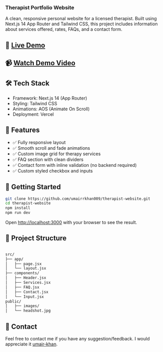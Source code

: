 ### Therapist Portfolio Website

A clean, responsive personal website for a licensed therapist. Built using Next.js 14 App Router and Tailwind CSS, this project includes information about services offered, rates, FAQs, and a contact form.

## 🔗 [Live Demo](https://therapist-website-live.vercel.app)

## 📹 [Watch Demo Video](https://drive.google.com/file/d/1Qx93GCwCC2SnodgSfgYhRRlpOm550jS5/view?usp=drive_link)

## 🛠️ Tech Stack

- Framework: Next.js 14 (App Router)
- Styling: Tailwind CSS
- Animations: AOS (Animate On Scroll)
- Deployment: Vercel

## 📁 Features

- ✅ Fully responsive layout
- ✅ Smooth scroll and fade animations
- ✅ Custom image grid for therapy services
- ✅ FAQ section with clean dividers
- ✅ Contact form with inline validation (no backend required)
- ✅ Custom styled checkbox and inputs

## 🚀 Getting Started

```bash
git clone https://github.com/umairrkhan009/therapist-website.git
cd therapist-website
npm install
npm run dev
```

Open [http://localhost:3000](http://localhost:3000) with your browser to see the result.

## 🧩 Project Structure

```bash

src/
├── app/
│   ├── page.jsx
│   └── layout.jsx
├── components/
│   ├── Header.jsx
│   ├── Services.jsx
│   ├── FAQ.jsx
│   ├── Contact.jsx
│   └── Input.jsx
public/
│   ├── images/
│   └── headshot.jpg

```

## 📨 Contact

Feel free to contact me if you have any suggestion/feedback. I would appreciate it [umair-khan](mailto:umairrkhan009@gmail.com).
